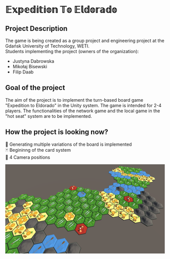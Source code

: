 # 𝔼𝕩𝕡𝕖𝕕𝕚𝕥𝕚𝕠𝕟 𝕋𝕠 𝔼𝕝𝕕𝕠𝕣𝕒𝕕𝕠
## Project Description
The game is being created as a group project and engineering project at the Gdańsk University of Technology, WETI.  
Students implementing the project (owners of the organization):  
- Justyna Dabrowska
- Mikołaj Bisewski
- Filip Daab

## Goal of the project
The aim of the project is to implement the turn-based board game "Expedition to Eldorado" in the Unity system. The game is intended for 2-4 players. The functionalities of the network game and the local game in the "hot seat" system are to be implemented.

## How the project is looking now?
🎲 Generating multiple variations of the board is implemented  
🃏 Begininng of the card system  
🎥 4 Camera positions

![Generated Board](/profile/img/image.png "Generated Board")
<!--

**Here are some ideas to get you started:**

🙋‍♀️ A short introduction - what is your organization all about?
🌈 Contribution guidelines - how can the community get involved?
👩‍💻 Useful resources - where can the community find your docs? Is there anything else the community should know?
🍿 Fun facts - what does your team eat for breakfast?
🧙 Remember, you can do mighty things with the power of [Markdown](https://docs.github.com/github/writing-on-github/getting-started-with-writing-and-formatting-on-github/basic-writing-and-formatting-syntax)
-->
